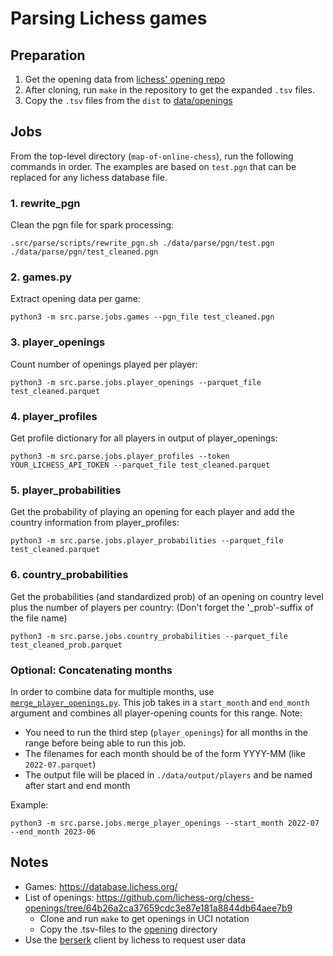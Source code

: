 # Parsing Lichess games
## Preparation
1. Get the opening data from [lichess' opening repo](https://github.com/lichess-org/chess-openings/) 
2. After cloning, run `make` in the repository to get the expanded `.tsv` files.
3. Copy the `.tsv` files from the `dist` to [data/openings](/data/openings)

## Jobs
From the top-level directory (`map-of-online-chess`), run the following commands in order. The examples are based on `test.pgn` that can be replaced for any lichess database file.

### 1. rewrite_pgn
Clean the pgn file for spark processing:
```
.src/parse/scripts/rewrite_pgn.sh ./data/parse/pgn/test.pgn ./data/parse/pgn/test_cleaned.pgn
```

### 2. games.py 
Extract opening data per game:
```
python3 -m src.parse.jobs.games --pgn_file test_cleaned.pgn
```

### 3. player_openings 
Count number of openings played per player:
```
python3 -m src.parse.jobs.player_openings --parquet_file test_cleaned.parquet
```
### 4. player_profiles 
Get profile dictionary for all players in output of player_openings:
```
python3 -m src.parse.jobs.player_profiles --token YOUR_LICHESS_API_TOKEN --parquet_file test_cleaned.parquet
```

### 5. player_probabilities 
Get the probability of playing an opening for each player and add the country information from player_profiles:
```
python3 -m src.parse.jobs.player_probabilities --parquet_file test_cleaned.parquet
```

### 6. country_probabilities
Get the probabilities (and standardized prob) of an opening on country level plus the number of players per country:
(Don't forget the '_prob'-suffix of the file name)
```
python3 -m src.parse.jobs.country_probabilities --parquet_file test_cleaned_prob.parquet
```

### Optional: Concatenating months
In order to combine data for multiple months, use [`merge_player_openings.py`](./jobs/merge_player_openings.py).
This job takes in a `start_month` and `end_month` argument and combines all player-opening counts for this range.
Note: 
- You need to run the third step (`player_openings`) for all months in the range before being able to run this job.
- The filenames for each month should be of the form YYYY-MM (like `2022-07.parquet`)
- The output file will be placed in `./data/output/players` and be named after start and end month

Example:
```
python3 -m src.parse.jobs.merge_player_openings --start_month 2022-07 --end_month 2023-06
```

## Notes
- Games: https://database.lichess.org/
- List of openings: https://github.com/lichess-org/chess-openings/tree/64b26a2ca37659cdc3e87e181a8844db64aee7b9
  - Clone and run `make` to get openings in UCI notation
  - Copy the .tsv-files to the [opening](../../data/openings) directory
- Use the [berserk](https://github.com/lichess-org/berserk) client by lichess to request user data

